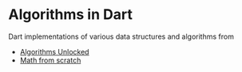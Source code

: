  # Algorithms in Dart

 Dart implementations of various data structures and algorithms from
  * [Algorithms Unlocked](http://www.amazon.com/Algorithms-Unlocked-Thomas-H-Cormen/dp/0262518805)
  * [Math from scratch](http://ericlippert.com/2013/09/16/math-from-scratch-part-one/)
